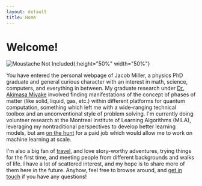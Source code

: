 ```yaml
---
layout: default
title: Home
---
```

# Welcome!

![Moustache Not Included]({{site.baseurl}}/assets/moi.jpg){:height="50%" width="50%"}

You have entered the personal webpage of Jacob Miller, a physics PhD graduate and general curious character with an interest in math, science, computers, and everything in between. My graduate research under [Dr. Akimasa Miyake](https://cquic.unm.edu/miyake-group/) involved finding manifestations of the concept of phases of matter (like solid, liquid, gas, etc.) within different platforms for quantum computation, something which left me with a wide-ranging technical toolbox and an unconventional style of problem solving. I'm currently doing volunteer research at the Montreal Institute of Learning Algorithms (MILA), leveraging my nontraditional perspectives to develop better learning models, but am [on the hunt]({{site.baseurl}}/work.html) for a paid job which would allow me to work on machine learning at scale.

I'm also a big fan of [travel]({{site.baseurl}}/travel.html), and love story-worthy adventures, trying things for the first time, and meeting people from different backgrounds and walks of life. I have a lot of scattered interest, and my hope is to share more of them here in the future. Anyhow, feel free to browse around, and [get in touch](mailto:jmjacobmiller@gmail.com) if you have any questions!
